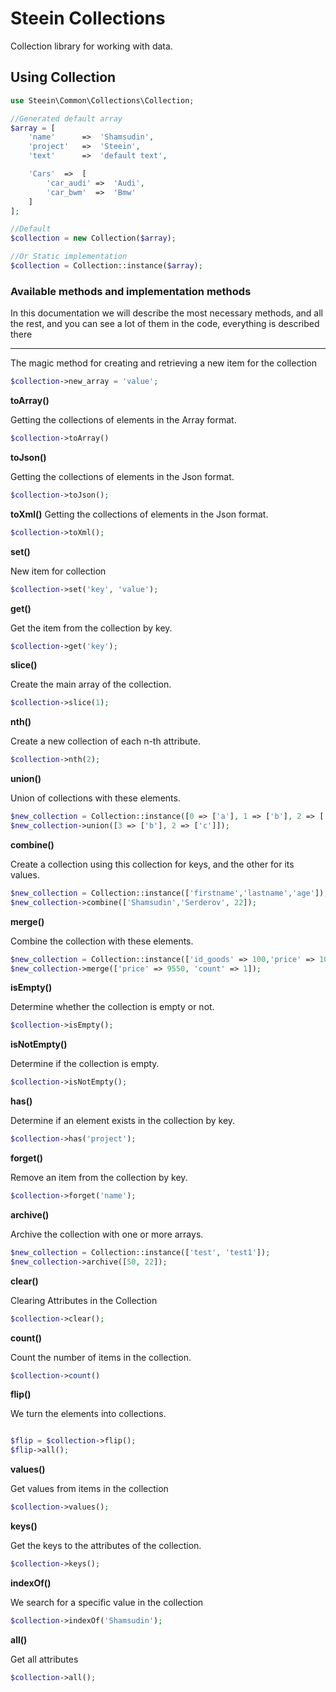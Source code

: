 # Steein Collections
Collection library for working with data.

## Using Collection

```php
use Steein\Common\Collections\Collection;

//Generated default array
$array = [
    'name'      =>  'Shamsudin',
    'project'   =>  'Steein',
    'text'      =>  'default text',

    'Cars'  =>  [
        'car_audi' =>  'Audi',
        'car_bwm'  =>  'Bmw'
    ]
];

//Default
$collection = new Collection($array);

//Or Static implementation
$collection = Collection::instance($array);

```

### Available methods and implementation methods

In this documentation we will describe the most necessary methods, and all the rest, and you can see a lot of them in the code, everything is described there

***

The magic method for creating and retrieving a new item for the collection
```php
$collection->new_array = 'value';
```

**toArray()**

Getting the collections of elements in the Array format.

```php
$collection->toArray()
```

**toJson()**

Getting the collections of elements in the Json format.

```php
$collection->toJson();
```

**toXml()**
Getting the collections of elements in the Json format.

```php
$collection->toXml();
```

**set()**

New item for collection

```php
$collection->set('key', 'value');
```

**get()**

Get the item from the collection by key.

```php
$collection->get('key');
```

**slice()**

Create the main array of the collection.

```php
$collection->slice(1);
```
**nth()**

Create a new collection of each n-th attribute.

```php
$collection->nth(2);
```

**union()**

Union of collections with these elements.

```php
$new_collection = Collection::instance([0 => ['a'], 1 => ['b'], 2 => ['c']]);
$new_collection->union([3 => ['b'], 2 => ['c']]);
```

**combine()**

Create a collection using this collection for keys, and the other for its values.

```php
$new_collection = Collection::instance(['firstname','lastname','age']);
$new_collection->combine(['Shamsudin','Serderov', 22]);
```

**merge()**

Combine the collection with these elements.

```php
$new_collection = Collection::instance(['id_goods' => 100,'price' => 10000, 'instock' => 0]);
$new_collection->merge(['price' => 9550, 'count' => 1]);
```

**isEmpty()**

Determine whether the collection is empty or not.

```php
$collection->isEmpty();
```

**isNotEmpty()**

Determine if the collection is empty.

```php
$collection->isNotEmpty();
```

**has()**

Determine if an element exists in the collection by key.

```php
$collection->has('project');
```

**forget()**

Remove an item from the collection by key.

```php
$collection->forget('name');
```

**archive()**

Archive the collection with one or more arrays.

```php
$new_collection = Collection::instance(['test', 'test1']);
$new_collection->archive([50, 22]);
```

**clear()**

Clearing Attributes in the Collection

```php
$collection->clear();
```

**count()**

Count the number of items in the collection.

```php
$collection->count()
```

**flip()**

We turn the elements into collections.

```php

$flip = $collection->flip();
$flip->all();
```

**values()**

Get values from items in the collection

```php
$collection->values();
```

**keys()**

Get the keys to the attributes of the collection.

```php
$collection->keys();
```

**indexOf()**

We search for a specific value in the collection

```php
$collection->indexOf('Shamsudin');
```

**all()**

Get all attributes

```php
$collection->all();
```
